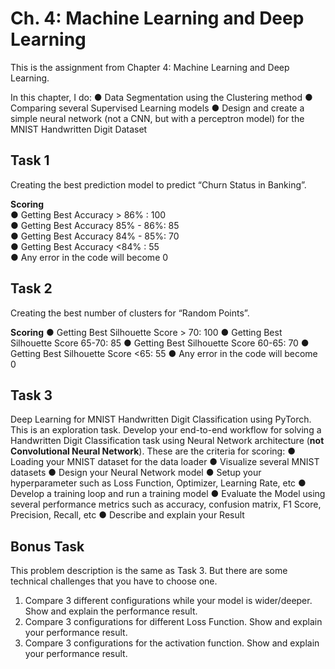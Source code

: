 # Ch. 4: Machine Learning and Deep Learning
This is the assignment from Chapter 4: Machine Learning and Deep Learning.

In this chapter, I do:
● Data Segmentation using the Clustering method
● Comparing several Supervised Learning models
● Design and create a simple neural network (not a CNN, but with a perceptron model) for the MNIST Handwritten Digit Dataset

## Task 1
Creating the best prediction model to predict “Churn Status in Banking”.

**Scoring**
<br>● Getting Best Accuracy > 86% : 100
<br>● Getting Best Accuracy 85% - 86%: 85
<br>● Getting Best Accuracy 84% - 85%: 70
<br>● Getting Best Accuracy <84% : 55
<br>● Any error in the code will become 0

## Task 2
Creating the best number of clusters for “Random Points”.

**Scoring**
● Getting Best Silhouette Score > 70: 100
● Getting Best Silhouette Score 65-70: 85
● Getting Best Silhouette Score 60-65: 70
● Getting Best Silhouette Score <65: 55
● Any error in the code will become 0

## Task 3
Deep Learning for MNIST Handwritten Digit Classification using PyTorch. This is an exploration task. Develop your end-to-end workflow for solving a Handwritten Digit Classification task using Neural Network architecture (**not Convolutional Neural Network**). These are the criteria for scoring:
● Loading your MNIST dataset for the data loader
● Visualize several MNIST datasets
● Design your Neural Network model
● Setup your hyperparameter such as Loss Function, Optimizer, Learning Rate, etc
● Develop a training loop and run a training model
● Evaluate the Model using several performance metrics such as accuracy, confusion matrix, F1 Score, Precision, Recall, etc
● Describe and explain your Result

## Bonus Task
This problem description is the same as Task 3. But there are some technical challenges that you have to choose one.
1. Compare 3 different configurations while your model is wider/deeper. Show and explain the performance result.
2. Compare 3 configurations for different Loss Function. Show and explain your performance result.
3. Compare 3 configurations for the activation function. Show and explain your performance result.
